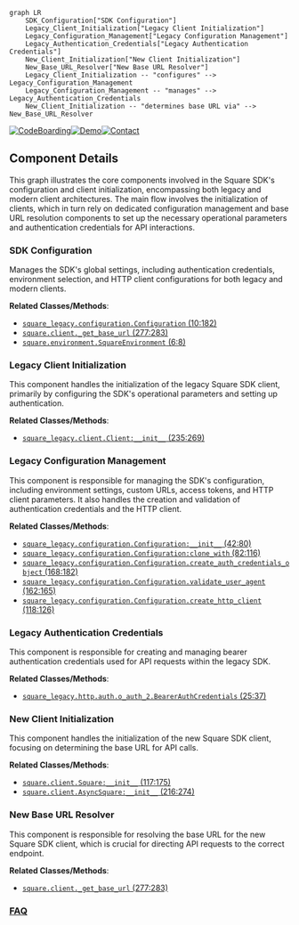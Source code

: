 ```mermaid
graph LR
    SDK_Configuration["SDK Configuration"]
    Legacy_Client_Initialization["Legacy Client Initialization"]
    Legacy_Configuration_Management["Legacy Configuration Management"]
    Legacy_Authentication_Credentials["Legacy Authentication Credentials"]
    New_Client_Initialization["New Client Initialization"]
    New_Base_URL_Resolver["New Base URL Resolver"]
    Legacy_Client_Initialization -- "configures" --> Legacy_Configuration_Management
    Legacy_Configuration_Management -- "manages" --> Legacy_Authentication_Credentials
    New_Client_Initialization -- "determines base URL via" --> New_Base_URL_Resolver
```
[![CodeBoarding](https://img.shields.io/badge/Generated%20by-CodeBoarding-9cf?style=flat-square)](https://github.com/CodeBoarding/GeneratedOnBoardings)[![Demo](https://img.shields.io/badge/Try%20our-Demo-blue?style=flat-square)](https://www.codeboarding.org/demo)[![Contact](https://img.shields.io/badge/Contact%20us%20-%20contact@codeboarding.org-lightgrey?style=flat-square)](mailto:contact@codeboarding.org)

## Component Details

This graph illustrates the core components involved in the Square SDK's configuration and client initialization, encompassing both legacy and modern client architectures. The main flow involves the initialization of clients, which in turn rely on dedicated configuration management and base URL resolution components to set up the necessary operational parameters and authentication credentials for API interactions.

### SDK Configuration
Manages the SDK's global settings, including authentication credentials, environment selection, and HTTP client configurations for both legacy and modern clients.


**Related Classes/Methods**:

- <a href="https://github.com/square/square-python-sdk/blob/master/legacy/src/square_legacy/configuration.py#L10-L182" target="_blank" rel="noopener noreferrer">`square_legacy.configuration.Configuration` (10:182)</a>
- <a href="https://github.com/square/square-python-sdk/blob/master/src/square/client.py#L277-L283" target="_blank" rel="noopener noreferrer">`square.client._get_base_url` (277:283)</a>
- <a href="https://github.com/square/square-python-sdk/blob/master/src/square/environment.py#L6-L8" target="_blank" rel="noopener noreferrer">`square.environment.SquareEnvironment` (6:8)</a>


### Legacy Client Initialization
This component handles the initialization of the legacy Square SDK client, primarily by configuring the SDK's operational parameters and setting up authentication.


**Related Classes/Methods**:

- <a href="https://github.com/square/square-python-sdk/blob/master/legacy/src/square_legacy/client.py#L235-L269" target="_blank" rel="noopener noreferrer">`square_legacy.client.Client:__init__` (235:269)</a>


### Legacy Configuration Management
This component is responsible for managing the SDK's configuration, including environment settings, custom URLs, access tokens, and HTTP client parameters. It also handles the creation and validation of authentication credentials and the HTTP client.


**Related Classes/Methods**:

- <a href="https://github.com/square/square-python-sdk/blob/master/legacy/src/square_legacy/configuration.py#L42-L80" target="_blank" rel="noopener noreferrer">`square_legacy.configuration.Configuration:__init__` (42:80)</a>
- <a href="https://github.com/square/square-python-sdk/blob/master/legacy/src/square_legacy/configuration.py#L82-L116" target="_blank" rel="noopener noreferrer">`square_legacy.configuration.Configuration:clone_with` (82:116)</a>
- <a href="https://github.com/square/square-python-sdk/blob/master/legacy/src/square_legacy/configuration.py#L168-L182" target="_blank" rel="noopener noreferrer">`square_legacy.configuration.Configuration.create_auth_credentials_object` (168:182)</a>
- <a href="https://github.com/square/square-python-sdk/blob/master/legacy/src/square_legacy/configuration.py#L162-L165" target="_blank" rel="noopener noreferrer">`square_legacy.configuration.Configuration.validate_user_agent` (162:165)</a>
- <a href="https://github.com/square/square-python-sdk/blob/master/legacy/src/square_legacy/configuration.py#L118-L126" target="_blank" rel="noopener noreferrer">`square_legacy.configuration.Configuration.create_http_client` (118:126)</a>


### Legacy Authentication Credentials
This component is responsible for creating and managing bearer authentication credentials used for API requests within the legacy SDK.


**Related Classes/Methods**:

- <a href="https://github.com/square/square-python-sdk/blob/master/legacy/src/square_legacy/http/auth/o_auth_2.py#L25-L37" target="_blank" rel="noopener noreferrer">`square_legacy.http.auth.o_auth_2.BearerAuthCredentials` (25:37)</a>


### New Client Initialization
This component handles the initialization of the new Square SDK client, focusing on determining the base URL for API calls.


**Related Classes/Methods**:

- <a href="https://github.com/square/square-python-sdk/blob/master/src/square/client.py#L117-L175" target="_blank" rel="noopener noreferrer">`square.client.Square:__init__` (117:175)</a>
- <a href="https://github.com/square/square-python-sdk/blob/master/src/square/client.py#L216-L274" target="_blank" rel="noopener noreferrer">`square.client.AsyncSquare:__init__` (216:274)</a>


### New Base URL Resolver
This component is responsible for resolving the base URL for the new Square SDK client, which is crucial for directing API requests to the correct endpoint.


**Related Classes/Methods**:

- <a href="https://github.com/square/square-python-sdk/blob/master/src/square/client.py#L277-L283" target="_blank" rel="noopener noreferrer">`square.client._get_base_url` (277:283)</a>




### [FAQ](https://github.com/CodeBoarding/GeneratedOnBoardings/tree/main?tab=readme-ov-file#faq)